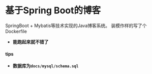 # 基于Spring Boot的博客

SpringBoot + Mybatis等技术实现的Java博客系统。
装模作样的写了个Dockerfile

- **能跑起来就不错了**

#### tips

- **数据库为```docs/mysql/schema.sql```**

